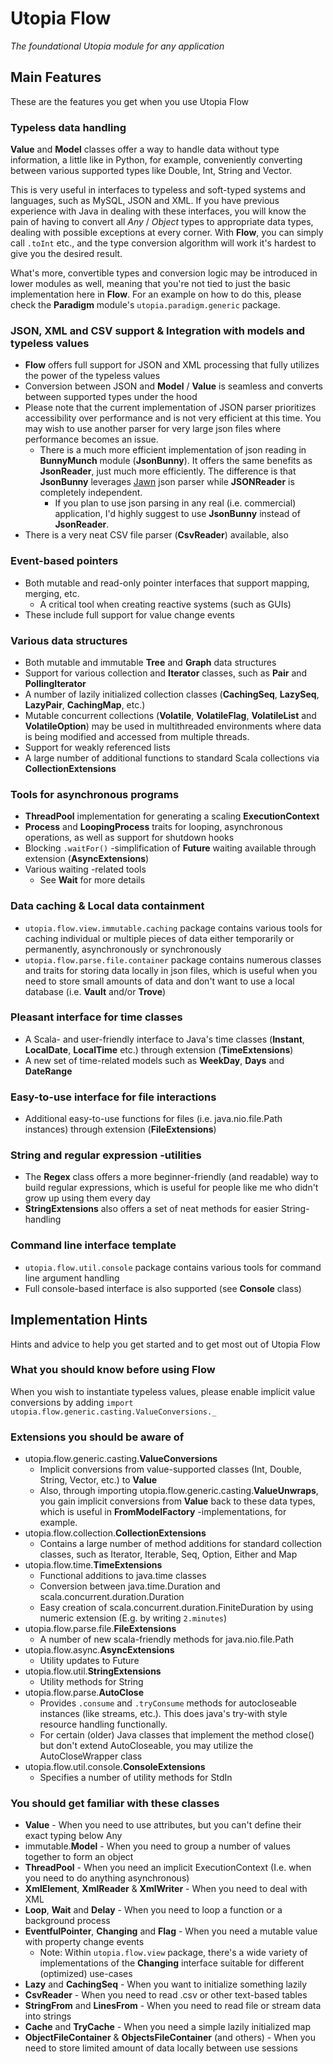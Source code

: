 # Utopia Flow
*The foundational Utopia module for any application*

## Main Features
These are the features you get when you use Utopia Flow

### Typeless data handling
**Value** and **Model** classes offer a way to handle data without type information, a little like in Python, 
for example, conveniently converting between various supported types like Double, Int, String and Vector.

This is very useful in interfaces to typeless and soft-typed systems and languages, such as MySQL, JSON and XML. 
If you have previous experience with Java in dealing with these interfaces, you will know the pain of 
having to convert all *Any* / *Object* types to appropriate data types, dealing with possible 
exceptions at every corner. With **Flow**, you can simply call `.toInt` etc., and the type conversion algorithm will 
work it's hardest to give you the desired result.

What's more, convertible types and conversion logic may be introduced in lower modules as well, 
meaning that you're not tied to just the basic implementation here in **Flow**. For an example on how to do this, 
please check the **Paradigm** module's `utopia.paradigm.generic` package.

### JSON, XML and CSV support & Integration with models and typeless values
- **Flow** offers full support for JSON and XML processing that fully utilizes the power of the typeless values
- Conversion between JSON and **Model** / **Value** is seamless and converts between supported types under the hood
- Please note that the current implementation of JSON parser prioritizes accessibility over performance and is not
very efficient at this time. You may wish to use another parser for very large json files where performance
becomes an issue.
  - There is a much more efficient implementation of json reading in **BunnyMunch** module (**JsonBunny**). 
  It offers the same benefits as **JsonReader**, just much more efficiently. The difference is that 
  **JsonBunny** leverages [Jawn](https://github.com/typelevel/jawn) json parser while **JSONReader** is completely 
  independent.  
    - If you plan to use json parsing in any real (i.e. commercial) application, I'd highly suggest to use **JsonBunny** 
    instead of **JsonReader**.
- There is a very neat CSV file parser (**CsvReader**) available, also

### Event-based pointers
- Both mutable and read-only pointer interfaces that support mapping, merging, etc.
  - A critical tool when creating reactive systems (such as GUIs)
- These include full support for value change events

### Various data structures
- Both mutable and immutable **Tree** and **Graph** data structures
- Support for various collection and **Iterator** classes, such as **Pair** and **PollingIterator**
- A number of lazily initialized collection classes (**CachingSeq**, **LazySeq**, **LazyPair**, **CachingMap**, etc.)
- Mutable concurrent collections (**Volatile**, **VolatileFlag**, **VolatileList** and **VolatileOption**) 
  may be used in multithreaded environments where data is being modified and accessed from multiple threads.
- Support for weakly referenced lists
- A large number of additional functions to standard Scala collections via **CollectionExtensions**

### Tools for asynchronous programs
- **ThreadPool** implementation for generating a scaling **ExecutionContext**
- **Process** and **LoopingProcess** traits for looping, asynchronous operations, as well as support for shutdown hooks
- Blocking `.waitFor()` -simplification of **Future** waiting available through extension (**AsyncExtensions**)
- Various waiting -related tools
  - See **Wait** for more details

### Data caching & Local data containment
- `utopia.flow.view.immutable.caching` package contains various tools for caching individual or multiple pieces of 
  data either temporarily or permanently, asynchronously or synchronously
- `utopia.flow.parse.file.container` package contains numerous classes and traits for storing data locally in json files, 
which is useful when you need to store small amounts of data and don't want to use a local database 
(i.e. **Vault** and/or **Trove**)
  
### Pleasant interface for time classes
- A Scala- and user-friendly interface to Java's time classes (**Instant**, **LocalDate**, **LocalTime** etc.) through 
extension (**TimeExtensions**)
- A new set of time-related models such as **WeekDay**, **Days** and **DateRange**

### Easy-to-use interface for file interactions
- Additional easy-to-use functions for files (i.e. java.nio.file.Path instances) through extension (**FileExtensions**)

### String and regular expression -utilities
- The **Regex** class offers a more beginner-friendly (and readable) way to build regular expressions, 
  which is useful for people like me who didn't grow up using them every day
- **StringExtensions** also offers a set of neat methods for easier String-handling

### Command line interface template
- `utopia.flow.util.console` package contains various tools for command line argument handling
- Full console-based interface is also supported (see **Console** class)

## Implementation Hints
Hints and advice to help you get started and to get most out of Utopia Flow

### What you should know before using Flow
When you wish to instantiate typeless values, please enable implicit value conversions by adding 
`import utopia.flow.generic.casting.ValueConversions._`

### Extensions you should be aware of
- utopia.flow.generic.casting.**ValueConversions**
  - Implicit conversions from value-supported classes (Int, Double, String, Vector, etc.) to **Value**
  - Also, through importing utopia.flow.generic.casting.**ValueUnwraps**, you gain implicit conversions from **Value** 
    back to these data types, which is useful in **FromModelFactory** -implementations, for example.
- utopia.flow.collection.**CollectionExtensions**
    - Contains a large number of method additions for standard collection classes, such as 
    Iterator, Iterable, Seq, Option, Either and Map
- utopia.flow.time.**TimeExtensions**
    - Functional additions to java.time classes
    - Conversion between java.time.Duration and scala.concurrent.duration.Duration
    - Easy creation of scala.concurrent.duration.FiniteDuration by using numeric extension 
      (E.g. by writing `2.minutes`)
- utopia.flow.parse.file.**FileExtensions**
  - A number of new scala-friendly methods for java.nio.file.Path
- utopia.flow.async.**AsyncExtensions**
    - Utility updates to Future
- utopia.flow.util.**StringExtensions**
  - Utility methods for String
- utopia.flow.parse.**AutoClose**
    - Provides `.consume` and `.tryConsume` methods for autocloseable instances (like streams, etc.).
      This does java's try-with style resource handling functionally.
    - For certain (older) Java classes that implement the method close() but don't extend AutoCloseable, 
    you may utilize the AutoCloseWrapper class
- utopia.flow.util.console.**ConsoleExtensions**
  - Specifies a number of utility methods for StdIn

### You should get familiar with these classes
- **Value** - When you need to use attributes, but you can't define their exact typing below Any
- immutable.**Model** - When you need to group a number of values together to form an object
- **ThreadPool** - When you need an implicit ExecutionContext (I.e. when you need to do anything asynchronous)
- **XmlElement**, **XmlReader** & **XmlWriter** - When you need to deal with XML
- **Loop**, **Wait** and **Delay** - When you need to loop a function or a background process
- **EventfulPointer**, **Changing** and **Flag** - When you need a mutable value with property change events
  - Note: Within `utopia.flow.view` package, there's a wide variety of implementations of the **Changing** interface 
    suitable for different (optimized) use-cases 
- **Lazy** and **CachingSeq** - When you want to initialize something lazily
- **CsvReader** - When you need to read .csv or other text-based tables
- **StringFrom** and **LinesFrom** - When you need to read file or stream data into strings
- **Cache** and **TryCache** - When you need a simple lazily initialized map
- **ObjectFileContainer** & **ObjectsFileContainer** (and others) - When you need to store limited amount of 
  data locally between use sessions 
